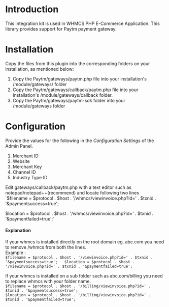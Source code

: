 # Introduction

This integration kit is used in WHMCS PHP E-Commerce Application. This library provides support for Paytm payment gateway.

# Installation

Copy the files from this plugin into the corresponding folders on your installation, as mentioned below:
 1. Copy the Paytm/gateways/paytm.php file into your installation's /module/gateways/ folder
 2. Copy the Paytm/gateways/callback/paytm.php file into your installation's /module/gateways/callback folder.
 3. Copy the Paytm/gateways/paytm-sdk folder into your /module/gateways folder

# Configuration

Provide the values for the following in the *Configuration Settings* of the Admin Panel.
 1. Merchant ID
 2. Website
 3. Merchant Key
 4. Channel ID
 5. Industry Type ID

Edit gateways/callback/paytm.php with a text editor such as notepad/notepad++(recommend) and locate following two lines  
`$filename = $protocol . $host . '/whmcs/viewinvoice.php?id=' . $txnid . '&paymentsuccess=true';  

$location = $protocol . $host . '/whmcs/viewinvoice.php?id=' . $txnid . '&paymentfailed=true';`  

#### Explanation ### 
If your whmcs is installed directly on the root domain eg. abc.com you need to remove /whmcs from both the lines.  
Example :   
`$filename = $protocol . $host . '/viewinvoice.php?id=' . $txnid . '&paymentsuccess=true';  
$location = $protocol . $host . '/viewinvoice.php?id=' . $txnid . '&paymentfailed=true';`  
  
  
If your whmcs is installed on a sub folder such as abc.com/billing you need to replace whmcs with your folder name.  
`$filename = $protocol . $host . '/billing/viewinvoice.php?id=' . $txnid . '&paymentsuccess=true';`  
`$location = $protocol . $host . '/billing/viewinvoice.php?id=' . $txnid . '&paymentfailed=true';`  
